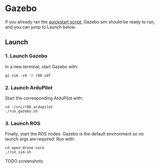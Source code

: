 # Gazebo

If you already ran the [quickstart script](../../quickstart.md), Gazebo sim should be ready to run, and you can jump to Launch below.

## Launch

### 1. Launch Gazebo
In a new terminal, start Gazebo with:
```
gz sim -v4 -r r88.sdf
```

### 2. Launch ArduPilot
Start the corresponding ArduPilot with:
```
cd ~/src/r88_ardupilot
./run_gazebo.sh
```

### 3. Launch ROS
Finally, start the ROS nodes. Gazebo is the default environment so no launch args are required. Run with:
```
cd open-drone-core
./run_sim.sh
```

TODO screenshots